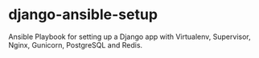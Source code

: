 # django-ansible-setup
Ansible Playbook for setting up a Django app with Virtualenv, Supervisor, Nginx, Gunicorn, PostgreSQL and Redis.
